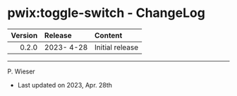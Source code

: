# pwix:toggle-switch - ChangeLog

| Version | Release    | Content |
| ---:    | :---       | :---    |
| 0.2.0   | 2023- 4-28 | Initial release |

---
P. Wieser
- Last updated on 2023, Apr. 28th
